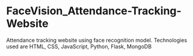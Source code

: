 # FaceVision_Attendance-Tracking-Website
Attendance tracking website using face recognition model. Technologies used are HTML, CSS, JavaScript, Python, Flask, MongoDB  
